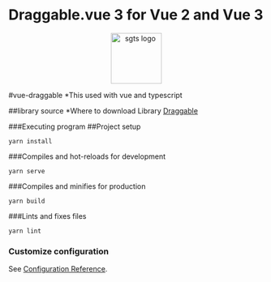 # Draggable.vue 3 for Vue 2 and Vue 3

<p align="center">
  <a href='https://sortablejs.github.io/vue.draggable.next/#/two-lists'>
    <img width='100' src="https://raw.githubusercontent.com/victorgarciaesgi/vue-chart-3/main/media/logo.svg" alt="sgts logo">
  </a>
</p>
#vue-draggable
*This used with vue and typescript 

##library source
*Where to download Library
[Draggable](https://sortablejs.github.io/vue.draggable.next/#/two-lists)

###Executing program
##Project setup

```
yarn install
```

###Compiles and hot-reloads for development
```
yarn serve
```

###Compiles and minifies for production
```
yarn build
```

###Lints and fixes files
```
yarn lint
```

### Customize configuration
See [Configuration Reference](https://cli.vuejs.org/config/).
